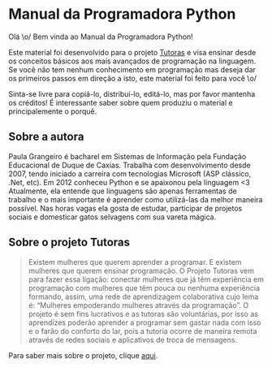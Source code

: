 # Manual da Programadora Python
Olá \o/
Bem vinda ao Manual da Programadora Python!

Este material foi desenvolvido para o projeto [Tutoras](http://projetotutoras.com/) e visa ensinar desde os conceitos básicos aos mais avançados de programação na linguagem. Se você não tem nenhum conhecimento em programação mas deseja dar os primeiros passos em direção a isto, este material foi feito para você \o/

Sinta-se livre para copiá-lo, distribuí-lo, editá-lo, mas por favor mantenha os créditos! É interessante saber sobre quem produziu o material e principalemente o porquê.

## Sobre a autora
Paula Grangeiro é bacharel em Sistemas de Informação pela Fundação Educacional de Duque de Caxias. Trabalha com desenvolvimento desde 2007, tendo iniciado a carreira com tecnologias Microsoft (ASP clássico, .Net, etc). Em 2012 conheceu Python e se apaixonou pela linguagem \<3 Atualmente, ela entende que linguagens são apenas ferramentas de trabalho e o mais importante é aprender como utilizá-las da melhor maneira possível. Nas horas vagas ela gosta de estudar, participar de projetos sociais e domesticar gatos selvagens com sua vareta mágica.


## Sobre o projeto Tutoras

> Existem mulheres que querem aprender a programar. E existem mulheres que querem ensinar programação. O Projeto Tutoras vem para fazer essa ligação: conectar mulheres que já têm experiência em programação com mulheres que têm pouca ou nenhuma experiência formando, assim, uma rede de aprendizagem colaborativa cujo lema é: “Mulheres empoderando mulheres através da programação”.
> O projeto é sem fins lucrativos e as tutoras são voluntárias, por isso as aprendizes poderão aprender a programar sem gastar nada com isso e o farão do conforto do lar, pois a tutoria ocorre de maneira remota através de redes sociais e aplicativos de troca de mensagens.

Para saber mais sobre o projeto, clique [aqui](http://projetotutoras.com/sobre/).









